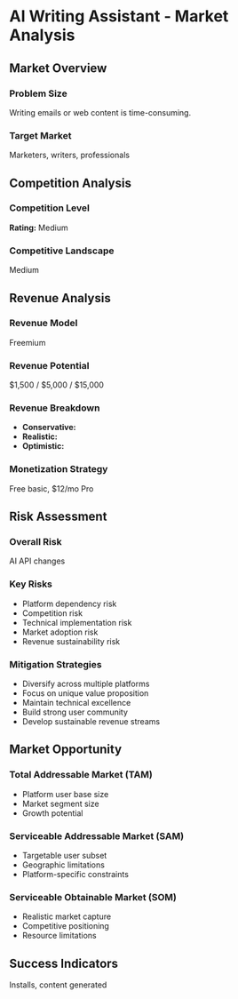 # AI Writing Assistant - Market Analysis

## Market Overview

### Problem Size
Writing emails or web content is time-consuming.

### Target Market
Marketers, writers, professionals

## Competition Analysis

### Competition Level
**Rating:** Medium

### Competitive Landscape
Medium

## Revenue Analysis

### Revenue Model
Freemium

### Revenue Potential
$1,500 / $5,000 / $15,000

### Revenue Breakdown
- **Conservative:** 
- **Realistic:** 
- **Optimistic:** 

### Monetization Strategy
Free basic, $12/mo Pro

## Risk Assessment

### Overall Risk
AI API changes

### Key Risks
- Platform dependency risk
- Competition risk
- Technical implementation risk
- Market adoption risk
- Revenue sustainability risk

### Mitigation Strategies
- Diversify across multiple platforms
- Focus on unique value proposition
- Maintain technical excellence
- Build strong user community
- Develop sustainable revenue streams

## Market Opportunity

### Total Addressable Market (TAM)
- Platform user base size
- Market segment size
- Growth potential

### Serviceable Addressable Market (SAM)
- Targetable user subset
- Geographic limitations
- Platform-specific constraints

### Serviceable Obtainable Market (SOM)
- Realistic market capture
- Competitive positioning
- Resource limitations

## Success Indicators
Installs, content generated
